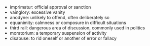 * imprimatur: official approval or sanction
* vainglory: excessive vanity
* anodyne: unlikely to offend, often deliberately so
* equanimity: calmness or composure in difficult situations
* third rail: dangerous area of discussion, commonly used in politics
* moratorium: a temporary suspension of activity
* disabuse: to rid oneself or another of error or fallacy

